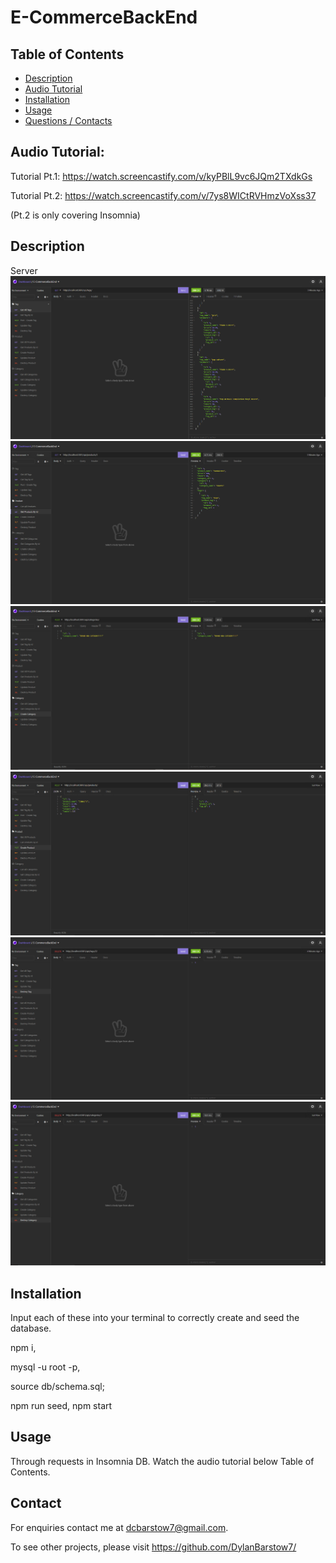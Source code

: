
# E-CommerceBackEnd

## Table of Contents

- [Description](#Description)
- [Audio Tutorial](#AudioTutorial)
- [Installation](#Installation)
- [Usage](#Usage)
- [Questions / Contacts](#Contacts)

## Audio Tutorial:

Tutorial Pt.1: https://watch.screencastify.com/v/kyPBlL9vc6JQm2TXdkGs

Tutorial Pt.2: https://watch.screencastify.com/v/7ys8WICtRVHmzVoXss37

(Pt.2 is only covering Insomnia)

## Description
Server
![alt text](https://github.com/DylanBarstow7/E-Commerce-Back-End/blob/master/Assets/img/EcomGetTag.PNG)
![alt text](https://github.com/DylanBarstow7/E-Commerce-Back-End/blob/master/Assets/img/EcomGetProdId.PNG)
![alt text](https://github.com/DylanBarstow7/E-Commerce-Back-End/blob/master/Assets/img/EcomCreateCat.PNG)
![alt text](https://github.com/DylanBarstow7/E-Commerce-Back-End/blob/master/Assets/img/EcomCreateProd.PNG)
![alt text](https://github.com/DylanBarstow7/E-Commerce-Back-End/blob/master/Assets/img/EcomDesTag.PNG)
![alt text](https://github.com/DylanBarstow7/E-Commerce-Back-End/blob/master/Assets/img/EcomDesCat.PNG)

## Installation

Input each of these into your terminal to correctly create and seed the database.

npm i,

mysql -u root -p,

source db/schema.sql;

npm run seed, npm start

## Usage
Through requests in Insomnia DB.  Watch the audio tutorial below Table of Contents.

## Contact
For enquiries contact me at dcbarstow7@gmail.com.

To see other projects, please visit https://github.com/DylanBarstow7/
